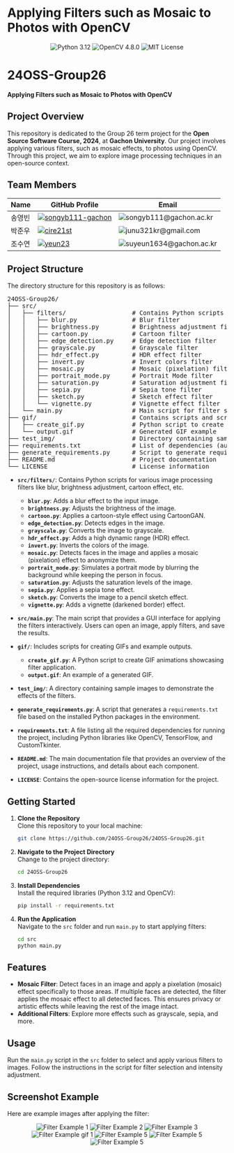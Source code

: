 <p align="center">
  <h1>Applying Filters such as Mosaic to Photos with OpenCV</h1>
</p>

<p align="center">
  <img src="https://img.shields.io/badge/Python-3.12-blue?logo=python&logoColor=white" alt="Python 3.12">
  <img src="https://img.shields.io/badge/OpenCV-4.8.0-green?logo=opencv&logoColor=white" alt="OpenCV 4.8.0">
  <img src="https://img.shields.io/badge/License-MIT-yellow?logo=license&logoColor=white" alt="MIT License">
</p>


# 24OSS-Group26  
**Applying Filters such as Mosaic to Photos with OpenCV**

## Project Overview
This repository is dedicated to the Group 26 term project for the **Open Source Software Course, 2024**, at **Gachon University**. Our project involves applying various filters, such as mosaic effects, to photos using OpenCV. Through this project, we aim to explore image processing techniques in an open-source context.

## Team Members
| Name    | GitHub Profile                                         | Email                                                |
|---------|--------------------------------------------------------|------------------------------------------------------|
| 송영빈   | [<img src="https://img.shields.io/badge/GitHub-songyb111--gachon-black?logo=github" alt="songyb111-gachon">](https://github.com/songyb111-gachon) | <img src="https://img.shields.io/badge/songyb111@gachon.ac.kr-blue" alt="songyb111@gachon.ac.kr"> |
| 박준우   | [<img src="https://img.shields.io/badge/GitHub-cire21st-black?logo=github" alt="cire21st">](https://github.com/cire21st)               | <img src="https://img.shields.io/badge/junu321kr@gmail.com-blue" alt="junu321kr@gmail.com">  |
| 조수연   | [<img src="https://img.shields.io/badge/GitHub-yeun23-black?logo=github" alt="yeun23">](https://github.com/yeun23)                   | <img src="https://img.shields.io/badge/suyeun1634@gachon.ac.kr-blue" alt="suyeun1634@gachon.ac.kr"> | 


## Project Structure
The directory structure for this repository is as follows:

<pre>
24OSS-Group26/
├── src/
│   ├── filters/                  # Contains Python scripts for each filter
│   │   ├── blur.py               # Blur filter
│   │   ├── brightness.py         # Brightness adjustment filter
│   │   ├── cartoon.py            # Cartoon filter
│   │   ├── edge_detection.py     # Edge detection filter
│   │   ├── grayscale.py          # Grayscale filter
│   │   ├── hdr_effect.py         # HDR effect filter
│   │   ├── invert.py             # Invert colors filter
│   │   ├── mosaic.py             # Mosaic (pixelation) filter
│   │   ├── portrait_mode.py      # Portrait Mode filter
│   │   ├── saturation.py         # Saturation adjustment filter
│   │   ├── sepia.py              # Sepia tone filter
│   │   ├── sketch.py             # Sketch effect filter
│   │   └── vignette.py           # Vignette effect filter
│   └── main.py                   # Main script for filter selection and application
├── gif/                          # Contains scripts and screenshots to create GIFs
│   ├── create_gif.py             # Python script to create GIFs
│   └── output.gif                # Generated GIF example
├── test_img/                     # Directory containing sample images
├── requirements.txt              # List of dependencies (auto-generated)
├── generate_requirements.py      # Script to generate requirements.txt
├── README.md                     # Project documentation
└── LICENSE                       # License information
</pre>

- **`src/filters/`**: Contains Python scripts for various image processing filters like blur, brightness adjustment, cartoon effect, etc.
  - **`blur.py`**: Adds a blur effect to the input image.
  - **`brightness.py`**: Adjusts the brightness of the image.
  - **`cartoon.py`**: Applies a cartoon-style effect using CartoonGAN.
  - **`edge_detection.py`**: Detects edges in the image.
  - **`grayscale.py`**: Converts the image to grayscale.
  - **`hdr_effect.py`**: Adds a high dynamic range (HDR) effect.
  - **`invert.py`**: Inverts the colors of the image.
  - **`mosaic.py`**: Detects faces in the image and applies a mosaic (pixelation) effect to anonymize them.
  - **`portrait_mode.py`**: Simulates a portrait mode by blurring the background while keeping the person in focus.
  - **`saturation.py`**: Adjusts the saturation levels of the image.
  - **`sepia.py`**: Applies a sepia tone effect.
  - **`sketch.py`**: Converts the image to a pencil sketch effect.
  - **`vignette.py`**: Adds a vignette (darkened border) effect.

- **`src/main.py`**: The main script that provides a GUI interface for applying the filters interactively. Users can open an image, apply filters, and save the results.

- **`gif/`**: Includes scripts for creating GIFs and example outputs.
  - **`create_gif.py`**: A Python script to create GIF animations showcasing filter application.
  - **`output.gif`**: An example of a generated GIF.

- **`test_img/`**: A directory containing sample images to demonstrate the effects of the filters.

- **`generate_requirements.py`**: A script that generates a `requirements.txt` file based on the installed Python packages in the environment.

- **`requirements.txt`**: A file listing all the required dependencies for running the project, including Python libraries like OpenCV, TensorFlow, and CustomTkinter.

- **`README.md`**: The main documentation file that provides an overview of the project, usage instructions, and details about each component.

- **`LICENSE`**: Contains the open-source license information for the project.



## Getting Started

1. **Clone the Repository**  
   Clone this repository to your local machine:
   ```bash
   git clone https://github.com/24OSS-Group26/24OSS-Group26.git
   ```
   
2. **Navigate to the Project Directory**  
   Change to the project directory:
   ```bash
   cd 24OSS-Group26
   ```

3. **Install Dependencies**  
   Install the required libraries (Python 3.12 and OpenCV):
   ```bash
   pip install -r requirements.txt
   ```

4. **Run the Application**  
   Navigate to the `src` folder and run `main.py` to start applying filters:
   ```bash
   cd src
   python main.py
   ```

## Features
- **Mosaic Filter**: Detect faces in an image and apply a pixelation (mosaic) effect specifically to those areas. If multiple faces are detected, the filter applies the mosaic effect to all detected faces. This ensures privacy or artistic effects while leaving the rest of the image intact.
- **Additional Filters**: Explore more effects such as grayscale, sepia, and more.

## Usage
Run the `main.py` script in the `src` folder to select and apply various filters to images. Follow the instructions in the script for filter selection and intensity adjustment.

## Screenshot Example
Here are example images after applying the filter:

<p align="center">
  <img src="README_img/6.png" alt="Filter Example 1">
  <img src="README_img/7.png" alt="Filter Example 2">
  <img src="README_img/8.png" alt="Filter Example 3">
  <img src="README_img/gif/output.gif" alt="Filter Example gif 1">
  <img src="README_img/9.png" alt="Filter Example 5">
  <img src="README_img/10.png" alt="Filter Example 5">
  <img src="README_img/11.png" alt="Filter Example 5">
</p>

